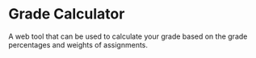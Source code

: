 # Grade Calculator

A web tool that can be used to calculate your grade based on the grade percentages and weights of assignments.
